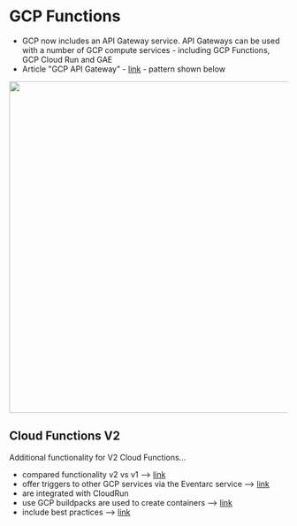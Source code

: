 # GCP Functions

- GCP now includes an API Gateway service.  API Gateways can be used with a number of GCP compute services - including GCP Functions, GCP Cloud Run and GAE
- Article "GCP API Gateway" - [link](https://cloud.google.com/api-gateway/docs/about-api-gateway) - pattern shown below

<img src="https://github.com/lynnlangit/gcp-essentials/blob/master/7_sample_data/images/gcp-api-gateway.png" width=600>

## Cloud Functions V2

Additional functionality for V2 Cloud Functions...   
- compared functionality v2 vs v1 --> [link](https://cloud.google.com/functions/docs/concepts/version-comparison)
- offer triggers to other GCP services via the Eventarc service --> [link](https://cloud.google.com/functions/docs/calling/eventarc)
- are integrated with CloudRun 
- use GCP buildpacks are used to create containers --> [link](https://cloud.google.com/docs/buildpacks/overview)
- include best practices --> [link](https://cloud.google.com/functions/docs/bestpractices/tips)
